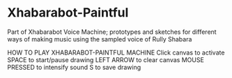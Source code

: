 # Xhabarabot-Paintful
Part of Xhabarabot Voice Machine; prototypes and sketches for different ways of making music using the sampled voice of Rully Shabara

HOW TO PLAY XHABARABOT-PAINTFUL MACHINE
Click canvas to activate
SPACE to start/pause drawing
LEFT ARROW to clear canvas
MOUSE PRESSED to intensify sound
S to save drawing
